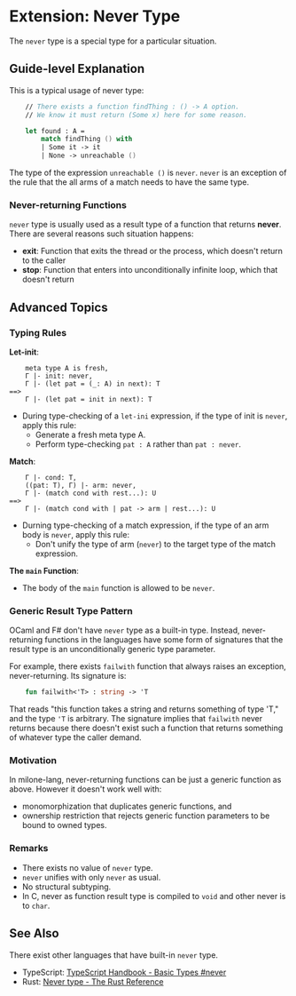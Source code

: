 # Extension: Never Type

The `never` type is a special type for a particular situation.

## Guide-level Explanation

This is a typical usage of never type:

```fsharp
    // There exists a function findThing : () -> A option.
    // We know it must return (Some x) here for some reason.

    let found : A =
        match findThing () with
        | Some it -> it
        | None -> unreachable ()
```

The type of the expression `unreachable ()` is `never`.
`never` is an exception of the rule that the all arms of a match needs to have the same type.

### Never-returning Functions

`never` type is usually used as a result type of a function that returns **never**.
There are several reasons such situation happens:

- **exit**: Function that exits the thread or the process, which doesn't return to the caller
- **stop**: Function that enters into unconditionally infinite loop, which that doesn't return

## Advanced Topics

### Typing Rules

**Let-init**:

```
    meta type A is fresh,
    Γ |- init: never,
    Γ |- (let pat = (_: A) in next): T
==>
    Γ |- (let pat = init in next): T
```

- During type-checking of a `let-ini` expression,
    if the type of init is `never`,
    apply this rule:
    - Generate a fresh meta type A.
    - Perform type-checking `pat : A` rather than `pat : never`.

**Match**:

```
    Γ |- cond: T,
    ((pat: T), Γ) |- arm: never,
    Γ |- (match cond with rest...): U
==>
    Γ |- (match cond with | pat -> arm | rest...): U
```

- Durning type-checking of a match expression,
    if the type of an arm body is `never`,
    apply this rule:
    - Don't unify the type of arm (`never`) to the target type of the match expression.

**The `main` Function**:

- The body of the `main` function is allowed to be `never`.

### Generic Result Type Pattern

OCaml and F# don't have `never` type as a built-in type.
Instead, never-returning functions in the languages have some form of signatures that the result type is an unconditionally generic type parameter.

For example, there exists `failwith` function that always raises an exception, never-returning.
Its signature is:

```fsharp
    fun failwith<'T> : string -> 'T
```

That reads "this function takes a string and returns something of type 'T," and the type `'T` is arbitrary.
The signature implies that `failwith` never returns because there doesn't exist such a function that returns something of whatever type the caller demand.

### Motivation

In milone-lang, never-returning functions can be just a generic function as above.
However it doesn't work well with:

- monomorphization that duplicates generic functions, and
- ownership restriction that rejects generic function parameters to be bound to owned types.

### Remarks

- There exists no value of `never` type.
- `never` unifies with only `never` as usual.
- No structural subtyping.
- In C, never as function result type is compiled to `void` and other never is to `char`.

## See Also

There exist other languages that have built-in `never` type.

- TypeScript: [TypeScript Handbook - Basic Types #never](https://www.typescriptlang.org/docs/handbook/basic-types.html#never)
- Rust: [Never type - The Rust Reference](https://doc.rust-lang.org/reference/types/never.html)
